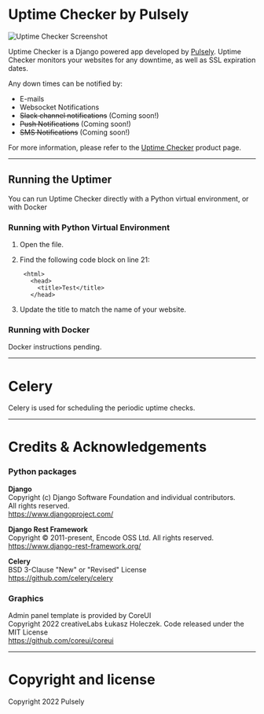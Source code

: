 
# Uptime Checker by Pulsely

![Uptime Checker Screenshot](https://pulsely.github.io/products/uptime-checker/images/screenshot.png)

Uptime Checker is a Django powered app developed by [Pulsely](https://www.pulsely.com/).
Uptime Checker monitors your websites for any downtime, as well as SSL expiration dates.

Any down times can be notified by:
- E-mails
- Websocket Notifications
- <strike>Slack channel notifications</strike> (Coming soon!)
- <strike>Push Notifications</strike> (Coming soon!)
- <strike>SMS Notifications</strike> (Coming soon!)

For more information, please refer to the [Uptime Checker](https://www.pulsely.com/products/uptime-checker/) product page.

---

## Running the Uptimer

You can run Uptime Checker directly with a Python virtual environment, or with Docker

### Running with Python Virtual Environment

1. Open the file.
2. Find the following code block on line 21:

        <html>
          <head>
            <title>Test</title>
          </head>

3. Update the title to match the name of your website.

### Running with Docker

Docker instructions pending.

---

###

# Celery

Celery is used for scheduling the periodic uptime checks.



---

# Credits & Acknowledgements

### Python packages

__Django__  
Copyright (c) Django Software Foundation and individual contributors.   
All rights reserved.   
https://www.djangoproject.com/

__Django Rest Framework__  
Copyright © 2011-present, Encode OSS Ltd. All rights reserved.  
https://www.django-rest-framework.org/

__Celery__  
BSD 3-Clause "New" or "Revised" License   
https://github.com/celery/celery

### Graphics

Admin panel template is provided by CoreUI  
Copyright 2022 creativeLabs Łukasz Holeczek. Code released under the MIT License   
https://github.com/coreui/coreui


---

# Copyright and license

Copyright 2022 Pulsely